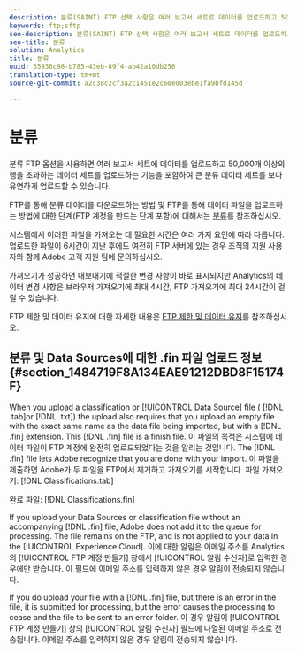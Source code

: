 ```yaml
---
description: 분류(SAINT) FTP 선택 사항은 여러 보고서 세트로 데이터를 업로드하고 50,000개 이상의 행이 있는 데이터 세트를 업로드하는 기능을 포함하여 큰 분류 데이터 세트를 융통성 있게 업로드하도록 해 줍니다.
keywords: ftp;sftp
seo-description: 분류(SAINT) FTP 선택 사항은 여러 보고서 세트로 데이터를 업로드하고 50,000개 이상의 행이 있는 데이터 세트를 업로드하는 기능을 포함하여 큰 분류 데이터 세트를 융통성 있게 업로드하도록 해 줍니다.
seo-title: 분류
solution: Analytics
title: 분류
uuid: 35936c98-b785-43eb-89f4-ab42a10db256
translation-type: tm+mt
source-git-commit: a2c38c2cf3a2c1451e2c60e003ebe1fa9bfd145d

---
```



# 분류

분류 FTP 옵션을 사용하면 여러 보고서 세트에 데이터를 업로드하고 50,000개 이상의 행을 초과하는 데이터 세트를 업로드하는 기능을 포함하여 큰 분류 데이터 세트를 보다 유연하게 업로드할 수 있습니다.

FTP를 통해 분류 데이터를 다운로드하는 방법 및 FTP를 통해 데이터 파일을 업로드하는 방법에 대한 단계(FTP 계정을 만드는 단계 포함)에 대해서는 [분류](https://marketing.adobe.com/resources/help/en_US/reference/c_working_with_saint.html)를 참조하십시오.

시스템에서 이러한 파일을 가져오는 데 필요한 시간은 여러 가지 요인에 따라 다릅니다. 업로드한 파일이 6시간이 지난 후에도 여전히 FTP 서버에 있는 경우 조직의 지원 사용자와 함께 Adobe 고객 지원 팀에 문의하십시오.

가져오기가 성공하면 내보내기에 적절한 변경 사항이 바로 표시되지만 Analytics의 데이터 변경 사항은 브라우저 가져오기에 최대 4시간, FTP 가져오기에 최대 24시간이 걸릴 수 있습니다.

FTP 제한 및 데이터 유지에 대한 자세한 내용은 [FTP 제한 및 데이터 유지](../../../export/ftp-and-sftp/ftp-limits.md#concept_8CAA1D8F27B3411AB902520AD6C9A70E)를 참조하십시오.

## 분류 및 Data Sources에 대한 .fin 파일 업로드 정보 {#section_1484719F8A134EAE91212DBD8F15174F}

When you upload a classification or [!UICONTROL Data Source] file ( [!DNL .tab]or [!DNL .txt]) the upload also requires that you upload an empty file with the exact same name as the data file being imported, but with a [!DNL .fin] extension. This [!DNL .fin] file is a finish file. 이 파일의 목적은 시스템에 데이터 파일이 FTP 계정에 완전히 업로드되었다는 것을 알리는 것입니다. The [!DNL .fin] file lets Adobe recognize that you are done with your import. 이 파일을 제출하면 Adobe가 두 파일을 FTP에서 제거하고 가져오기를 시작합니다.
파일 가져오기: [!DNL Classifications.tab]

완료 파일: [!DNL Classifications.fin]

If you upload your Data Sources or classification file without an accompanying [!DNL .fin] file, Adobe does not add it to the queue for processing. The file remains on the FTP, and is not applied to your data in the [!UICONTROL Experience Cloud]. 이에 대한 알림은 이메일 주소를 Analytics의 [!UICONTROL FTP 계정 만들기] 창에서 [!UICONTROL 알림 수신자]로 입력한 경우에만 받습니다. 이 필드에 이메일 주소를 입력하지 않은 경우 알림이 전송되지 않습니다.

If you do upload your file with a [!DNL .fin] file, but there is an error in the file, it is submitted for processing, but the error causes the processing to cease and the file to be sent to an error folder. 이 경우 알림이 [!UICONTROL FTP 계정 만들기] 창의 [!UICONTROL 알림 수신자] 필드에 나열된 이메일 주소로 전송됩니다. 이메일 주소를 입력하지 않은 경우 알림이 전송되지 않습니다.
